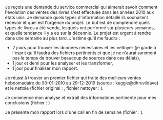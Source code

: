 Je reçois une demande du service commercial qui aimerait savoir comment l'évolution des ventes des livres s'est effectuée dans les années 2010 aux états unis. 
Je demande quels types d'information détaillé ils souhaitent recevoir et quel est l'urgence du projet.
Le but est de comprendre quels types de livres a été vendu, lesquels ont performé sur plusieurs semaines, et quelle tendance il y a eu sur la décennie. Le projet est urgent à rendre dans une semaine au plus tard.
J'estime qu'il me faudra : 
- 2 jours pour trouver les données nécessaires et les nettoyer (je garde à l'esprit qu'il faudra des fichiers pertinents et que je ne n'aurai surement pas le temps de trouver beaucoup de sources dans ces délais),
- 1 jour et demi pour les analyser et les transformer,
- 1 jour pour finaliser mon rapport.

Je réussi à trouver un premier fichier qui traite des meilleurs ventes hebdomadaire du 03-01-2010 au 29-12-2019 (source : kaggle@dhruvildave) et le nettoie (fichier original : , fichier nettoyer : ).

Je commence mon analyse et extrait des informations pertinente pour mes conclusions (fichier : )

Je présente mon rapport lors d'une call en fin de semaine (fichier : ).
